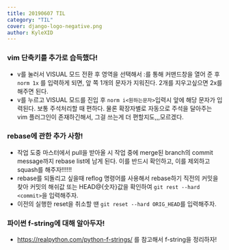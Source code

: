 ```yaml
---
title: 20190607 TIL
category: "TIL"
cover: django-logo-negative.png
author: KyleXID
--- 
```

### vim 단축키를 추가로 습득했다!
- v를 눌러서 VISUAL 모드 전환 후 영역을 선택해서 :를 통해 커맨드창을 열어 준 후
  `norm 1x` 를 입력하게 되면, 앞 쪽 1개의 문자가 지워진다. 2개를 지우고싶으면
  2x를 해주면 된다.
- v를 누르고 VISUAL 모드를 진입 후 `norm i<원하는문자>`입력시 앞에 해당 문자가
    입력된다. 보통 주석처리할 때 편하다. 물론 확장자별로 자동으로 주석을
    달아주는 vim 플러그인이 존재하긴해서, 그걸 쓰는게 더 편할지도,,,모르겠다.

### rebase에 관한 추가 사항!
- 작업 도중 마스터에서 pull을 받아올 시 작업 중에 merge된 branch의 commit
    message까지 rebase list에 남게 된다. 이를 반드시 확인하고, 이를 제외하고
    squash를 해주자!!!!!!
- rebase를 되돌리고 싶을때 reflog 명령어를 사용해서 rebase하기 직전의 커밋을
    찾아 커밋의 해쉬값 또는 HEAD@{숫자}값을 확인하여
  `git rest --hard <commit>`을 입력해주자.
- 이전의 실행한 reset을 취소할 땐 `git reset --hard ORIG_HEAD`를 입력해주자.

### 파이썬 f-string에 대해 알아두자!
- <https://realpython.com/python-f-strings/> 를 참고해서 f-string을 정리하자!
